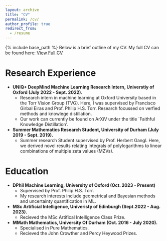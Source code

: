 ```yaml
---
layout: archive
title: "CV"
permalink: /cv/
author_profile: true
redirect_from:
  - /resume
---
```


{% include base_path %}
Below is a brief outline of my CV. My full CV can be found here: [View Full CV](../files/Academic_CV.pdf) 

Research Experience
======
* **UNIQ+ DeepMind Machine Learning Research Intern, Universtiy of Oxford (July 2022 - Sept. 2022).**
  * Research intern in machine learning at Oxford University based in the Torr Vision Group (TVG). Here, I was supervised by Francisco Girbal Eiras and Prof. Philip H.S. Torr. Research focussed on verfied methods and knowlege distillation.
  * Our work can currently be found on ArXiV under the title `Faithful Knowledge Distillation'.
* **Summer Mathematics Research Student, University of Durham (July 2019 - Sept. 2019).**
  * Summer research Student supervised by Prof. Herbert Gangl. Here, we derived novel results relating integrals of polylogarithms to linear combinations of multiple zeta values (MZVs).

Education
======
* **DPhil Machine Learning, University of Oxford (Oct. 2023 - Present)**
  * Supervised by Prof. Philip H.S. Torr.
  * My research interests include geometrical and Bayesian methods and uncertainty quantification in ML.
* **MSc Artificial Intelligence, Univeristy of Edinburgh (Sept.2022 - Aug. 2023).**
  * Recieved the MSc Artifical Intelligence Class Prize.
* **MMath Mathematics, University Of Durham (Oct. 2016 - July 2020).**
  * Specialised in Pure Mathematics.
  * Recieved the John Crowther and Percy Heywood Prizes.


